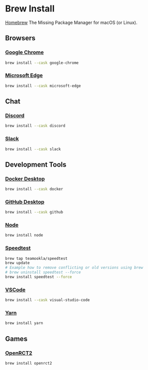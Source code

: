 # Brew Install

[Homebrew](https://brew.sh)
The Missing Package Manager for macOS (or Linux).

## Browsers

### [Google Chrome](https://www.google.com/chrome/)

```bash
brew install --cask google-chrome
```

### [Microsoft Edge](https://www.microsoft.com/edge)

```bash
brew install --cask microsoft-edge
```

## Chat

### [Discord](https://www.discord.com/)

```bash
brew install --cask discord
```

### [Slack](https://www.slack.com/)

```bash
brew install --cask slack
```

## Development Tools

### [Docker Desktop](https://www.docker.com)

```bash
brew install --cask docker
```

### [GitHub Desktop](https://desktop.github.com/)

```bash
brew install --cask github
```

### [Node](https://nodejs.org/)

```bash
brew install node
```

### [Speedtest](https://www.speedtest.net/apps/cli)

```bash
brew tap teamookla/speedtest
brew update
# Example how to remove conflicting or old versions using brew
# brew uninstall speedtest --force
brew install speedtest --force
```

### [VSCode](https://code.visualstudio.com/)

```bash
brew install --cask visual-studio-code
```

### [Yarn](https://yarnpkg.com/)

```bash
brew install yarn
```

## Games

### [OpenRCT2](http://openrct2.io/)

```bash
brew install openrct2
```
